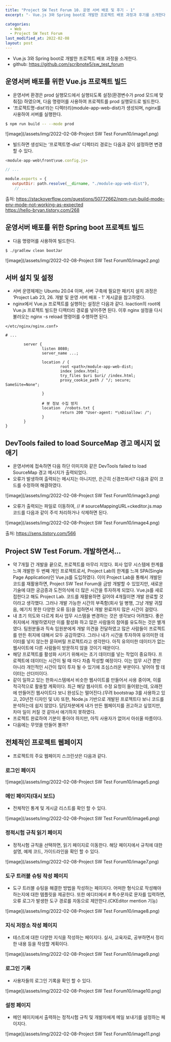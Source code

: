 ```yaml
---
title: "Project SW Test Forum 10. 운영 서버 배포 및 후기 - 1"
excerpt: "- Vue.js 3와 Spring boot로 개발한 프로젝트 배포 과정과 후기를 소개한다."

categories:
  - Web
  - Project SW Test Forum
last_modified_at: 2022-02-08
layout: post
---
```

- Vue.js 3와 Spring boot로 개발한 프로젝트 배포 과정을 소개한다.
- github: <https://github.com/scribnote5/sw_test_forum>



## 운영서버 배포를 위한 Vue.js 프로젝트 빌드
- 운영서버 환경은 prod 실행모드에서 실행되도록 설정(환경변수가 prod 모드에 맞춰짐) 하였으며, 다음 명령어를 사용하여 프로젝트를 prod 실행모드로 빌드한다.
- ‘프로젝트명-dist’라는 디렉터리(module-app-web-dist)가 생성되며, nginx를 사용하여 서버를 실행한다.

```bash
$ npm run build -- --mode prod
```

![image](/assets/img/2022-02-08-Project SW Test Forum10/image1.png)

- 빌드하면 생성되는 ‘프로젝트명-dist’ 디렉터리 경로는 다음과 같이 설정하면 변경할 수 있다.

```javascript
<module-app-web\front\vue.config.js>

// ...

module.exports = {
   outputDir: path.resolve(__dirname, "./module-app-web-dist"),
    // ...
```

출처: <https://stackoverflow.com/questions/50772662/npm-run-build-mode-env-mode-not-working-as-expected><br>
<https://hello-bryan.tistory.com/268>



## 운영서버 배포를 위한 Spring boot 프로젝트 빌드
- 다음 명령어를 사용하여 빌드한다.

```bash
$ ./gradlew clean bootJar
```

![image](/assets/img/2022-02-08-Project SW Test Forum10/image2.png)

## 서버 설치 및 설정
- 서버 운영체제는 Ubuntu 20.04 이며, 서버 구축에 필요한 패키지 설치 과정은 ‘Project Lab 23, 26. 개발 및 운영 서버 배포 - 1’ 게시글을 참고하였다.
- nginx에서 Vue.js 프로젝트를 실행하는 설정은 다음과 같다. loaction의 root에 Vue.js 프로젝트 빌드한 디렉터리 경로를 넣어주면 된다. 이후 nginx 설정을 다시 불러오는 nginx -s reload 명령어를 수행하면 된다.

```
</etc/nginx/nginx.conf>

# ...

        server {
                listen 8080;
                server_name ...;

                location / {
                        root <path>/module-app-web-dist;
                        index index.html;
                        try_files $uri $uri/ /index.html;
                        proxy_cookie_path / "/; secure; SameSite=None";

                }

                # 봇 정보 수집 방지
                location  /robots.txt {
                        return 200 "User-agent: *\nDisallow: /";
                }
        }
}
```



## DevTools failed to load SourceMap 경고 메시지 없애기
- 운영서버에 접속하면 다음 하단 이미지와 같은 DevTools failed to load SourceMap  경고 메시지가 출력되었다.
- 오류가 발생하여 출력되는 메시지는 아니지만, 은근히 신경쓰여서? 다음과 같이 코드를 수정하여 해결하였다.

![image](/assets/img/2022-02-08-Project SW Test Forum10/image3.png)

- 오류가 출력되는 파일로 이동하여, // # sourceMappingURL=ckeditor.js.map 코드를 다음과 같이 주석 처리하거나 삭제하면 된다.

![image](/assets/img/2022-02-08-Project SW Test Forum10/image4.png)

출처: <https://sens.tistory.com/566>



## Project SW Test Forum. 개발하면서…
- 약 7개월 간 개발을 끝으로, 프로젝트를 마무리 지었다. 회사 업무 시스템에 한계를 느껴 개발한 두 번째 개인 프로젝트로서, Project Lab의 한계를 느껴 SPA(Single Page Application)인 Vue.js를 도입하였다. 이미 Project Lab을 통해서 개발된 코드를 재활용하면, Project SW Test Forum을 금방 개발할 수 있었지만, 새로운 기술에 대한 궁금증과 도전의식에 더 많은 시간을 투자하게 되었다. Vue.js를 새로 접한다고 해도 Project Lab. 코드를 재활용하면 길어야 4개월이면 개발 완료할 것이라고 생각했다. 그러나 개발 가능한 시간의 부족함(회사 일 병행, 그냥 개발 귀찮음, 예기치 못한 다양한 오류 등)을 접하면서 개발 완료까지 많은 시간이 걸렸다.
- 내 초기 의도와 다르게 회사 업무 시스템을 변경하는 것은 생각보다 어려웠다. 좋은 취지에서 개발하였지만 이를 활성화 하고 많은 사람들의 참여를 유도하는 것은 별개였다. 팀원분들과 직속 임원분에게 개발 의견을 전달하였고 많은 사람들이 프로젝트를 만든 취지에 대해서 모두 공감하였다. 그러나 내가 시간을 투자하여 유의미한 데이터를 넣지 않는한 묻혀버릴 프로젝트라고 생각한다. 아직 유의미한 데이터가 없는 웹사이트에 다른 사람들이 방문하지 않을 것이기 때문이다.
- 해당 프로젝트를 활성화 시키기 위해서는 초기 데이터를 넣는 작업이 중요하다. 프로젝트에 데이터는 시간이 될 때 마다 차츰 작성할 예정이다. 이는 업무 시간 뿐만 아니라 개인적인 시간이 많이 투자 될 수 있기에 조심스러운 부분이다. 넣어야 할 데이터는 산더미이다.
- 같이 일하고 있는 한화시스템에서 비슷한 웹사이트를 만들어서 사용 중이며, 이를 적극적으로 활용할 계획이다. 최근 해당 웹사이트 수정 요청이 들어왔는데, 오래전에 만들어진 웹사이트다 보니 완성도는 떨어진다.(무려 bootstrap 3를 사용하고 있고, 20년전 디자인 및 UI) 또한, Node.js 기반으로 개발된 프로젝트다 보니 코드를 분석하는데 쉽지 않았다. 담당자분에게 내가 만든 웹페이지를 권고하고 싶었지만, 차마 일이 커질 것 같아서 애기하지 못하였다.
- 프로젝트 완료하여 기분이 좋아야 하지만, 아직 사용자가 없어서 아쉬울 따름이다.
- 다음에는 무엇을 만들어 볼까?



## 전체적인 프로젝트 웹페이지
- 프로젝트의 주요 웹페이지 스크린샷은 다음과 같다.


### 로그인 페이지

![image](/assets/img/2022-02-08-Project SW Test Forum10/image5.png)


### 메인 페이지(대시 보드)
- 전체적인 통계 및 게시글 리스트를 확인 할 수 있다.

![image](/assets/img/2022-02-08-Project SW Test Forum10/image6.png)


### 정적시험 규칙 읽기 페이지
- 정적시험 규칙을 선택하면, 읽기 페이지로 이동한다. 해당 페이지에서 규칙에 대한 설명, 예제 코드, 가이드라인을 확인 할 수 있다.

![image](/assets/img/2022-02-08-Project SW Test Forum10/image7.png)


### 도구 트러블 슈팅 작성 페이지
- 도구 트러블 슈팅을 해결한 방법을 작성하는 페이지다. 어떠한 형식으로 작성해야 하는지에 대한 템플릿을 제공한다. 또한 에디터에서 # 특수문자로 문자를 입력하면, 오류 로그가 발생한 도구 경로를 자동으로 제안한다.(CKEditor mention 기능)

![image](/assets/img/2022-02-08-Project SW Test Forum10/image8.png)


### 지식 저장소 작성 페이지
- 테스트에 대한 다양한 지식을 작성하는 페이지다. 실사, 교육자료, 공부하면서 정리한 내용 등을 작성할 계획이다.

![image](/assets/img/2022-02-08-Project SW Test Forum10/image9.png)


### 로그인 기록
- 사용자들의 로그인 기록을 확인 할 수 있다.

![image](/assets/img/2022-02-08-Project SW Test Forum10/image10.png)


### 설정 페이지
- 메인 페이지에서 출력하는 정적시험 규칙 및 개발자에게 메일 보내기를 설정하는 페이지다.

![image](/assets/img/2022-02-08-Project SW Test Forum10/image11.png)
